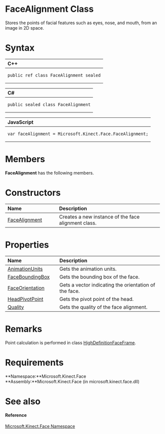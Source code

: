 FaceAlignment Class  
===================  

Stores the points of facial features such as eyes, nose, and mouth, from an image in 2D space. <span id="syntaxSection"></span>

Syntax  
======  

<table>
<colgroup>
<col width="100%" />
</colgroup>
<thead>
<tr class="header">
<th align="left">C++</th>
</tr>
</thead>
<tbody>
<tr class="odd">
<td align="left"><pre><code>public ref class FaceAlignment sealed</code></pre></td>
</tr>
</tbody>
</table>

<table>
<colgroup>
<col width="100%" />
</colgroup>
<thead>
<tr class="header">
<th align="left">C#</th>
</tr>
</thead>
<tbody>
<tr class="odd">
<td align="left"><pre><code>public sealed class FaceAlignment</code></pre></td>
</tr>
</tbody>
</table>

<table>
<colgroup>
<col width="100%" />
</colgroup>
<thead>
<tr class="header">
<th align="left">JavaScript</th>
</tr>
</thead>
<tbody>
<tr class="odd">
<td align="left"><pre><code>var faceAlignment = Microsoft.Kinect.Face.FaceAlignment;</code></pre></td>
</tr>
</tbody>
</table>

<span id="classMembersSection"></span>

Members  
=======  

**FaceAlignment** has the following members.  

<span id="publicconstructorsSection"></span>

Constructors  
============  

<table>
<colgroup>
<col width="30%" />
<col width="60%" />
</colgroup>
<thead>
<tr class="header">
<th align="left">Name</th>
<th align="left">Description</th>
</tr>
</thead>
<tbody>
<tr class="odd">
<td align="left"><a href="FaceAlignment_Class/Constructor.md">FaceAlignment</a></td>
<td align="left">Creates a new instance of the face alignment class.</td>
</tr>
</tbody>
</table>

<span id="publicpropertiesSection"></span>

Properties  
==========  

<table>
<colgroup>
<col width="30%" />
<col width="60%" />
</colgroup>
<thead>
<tr class="header">
<th align="left">Name</th>
<th align="left">Description</th>
</tr>
</thead>
<tbody>
<tr class="odd">
<td align="left"><a href="FaceAlignment_Class/Properties/AnimationUnits_Property.md">AnimationUnits</a></td>
<td align="left">Gets the animation units.</td>
</tr>
<tr class="even">
<td align="left"><a href="FaceAlignment_Class/Properties/FaceBoundingBox_Property.md">FaceBoundingBox</a></td>
<td align="left">Gets the bounding box of the face.</td>
</tr>
<tr class="odd">
<td align="left"><a href="FaceAlignment_Class/Properties/FaceOrientation_Property.md">FaceOrientation</a></td>
<td align="left">Gets a vector indicating the orientation of the face.</td>
</tr>
<tr class="even">
<td align="left"><a href="FaceAlignment_Class/Properties/HeadPivotPoint_Property.md">HeadPivotPoint</a></td>
<td align="left">Gets the pivot point of the head.</td>
</tr>
<tr class="odd">
<td align="left"><a href="FaceAlignment_Class/Properties/Quality_Property.md">Quality</a></td>
<td align="left">Gets the quality of the face alignment.</td>
</tr>
</tbody>
</table>

<span id="remarks"></span>

Remarks  
=======  

Point calculation is performed in class [HighDefinitionFaceFrame](HighDefinitionFaceFrame.md).  

<span id="requirements"></span>

Requirements  
============  

**Namespace:**Microsoft.Kinect.Face  
**Assembly:**Microsoft.Kinect.Face (in microsoft.kinect.face.dll)  

<span id="ID4E5"></span>

See also  
========  

<span id="ID4EAB"></span>
#### Reference  

[Microsoft.Kinect.Face Namespace](../Kinect.Face.md)  



<!--Please do not edit the data in the comment block below.-->
<!--
TOCTitle : FaceAlignment Class
RLTitle : FaceAlignment Class
KeywordK : FaceAlignment class, about
HelpPriority : 2
TopicType : apiref
KeywordF : Microsoft.Kinect.Face.FaceAlignment
KeywordF : FaceAlignment
KeywordF : Microsoft.Kinect.Face.FaceAlignment
KeywordA : T:Microsoft.Kinect.Face.FaceAlignment
AssetID : T:Microsoft.Kinect.Face.FaceAlignment
Locale : en-us
CommunityContent : 1
APIType : Managed
APILocation : microsoft.kinect.face.dll
APIName : Microsoft.Kinect.Face.FaceAlignment
TargetOS : Windows
TopicType : kbSyntax
DevLang : VB
DevLang : CSharp
DevLang : JavaScript
DevLang : C++
DocSet : K4Wv2
ProjType : K4Wv2Proj
Technology : Kinect for Windows
Product : Kinect for Windows SDK v2
productversion : 20
-->
